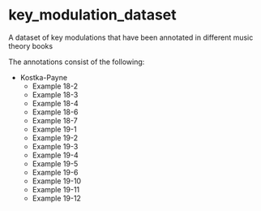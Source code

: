 # key_modulation_dataset

A dataset of key modulations that have been annotated in different music theory books

The annotations consist of the following:

- Kostka-Payne
  - Example 18-2 
  - Example 18-3
  - Example 18-4
  - Example 18-6
  - Example 18-7
  - Example 19-1
  - Example 19-2
  - Example 19-3
  - Example 19-4
  - Example 19-5
  - Example 19-6
  - Example 19-10
  - Example 19-11
  - Example 19-12
